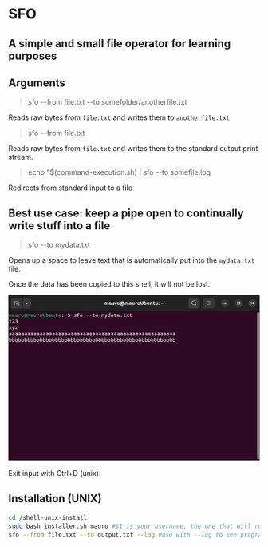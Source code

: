 # SFO
## A simple and small file operator for learning purposes

## Arguments

> sfo --from file.txt --to somefolder/anotherfile.txt

Reads raw bytes from `file.txt` and writes them to `anotherfile.txt`

> sfo --from file.txt

Reads raw bytes from `file.txt` and writes them to the standard output print stream.

> echo "$(command-execution.sh) | sfo --to somefile.log

Redirects from standard input to a file

## Best use case: keep a pipe open to continually write stuff into a file

> sfo --to mydata.txt

Opens up a space to leave text that is automatically put into the `mydata.txt` file.

Once the data has been copied to this shell, it will not be lost.

![shell_1.png](img/shell_1.png)

Exit input with Ctrl+D (unix).



## Installation (UNIX)

```sh
cd /shell-unix-install
sudo bash installer.sh mauro #$1 is your username, the one that will run the application
sfo --from file.txt --to output.txt --log #use with --log to see program log output
```

